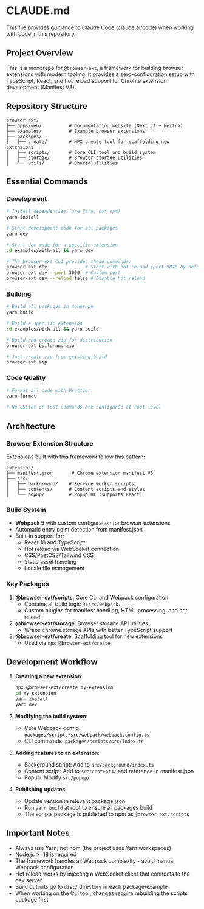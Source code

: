 # CLAUDE.md

This file provides guidance to Claude Code (claude.ai/code) when working with code in this repository.

## Project Overview

This is a monorepo for `@browser-ext`, a framework for building browser extensions with modern tooling. It provides a zero-configuration setup with TypeScript, React, and hot reload support for Chrome extension development (Manifest V3).

## Repository Structure

```
browser-ext/
├── apps/web/          # Documentation website (Next.js + Nextra)
├── examples/          # Example browser extensions
├── packages/
│   ├── create/        # NPX create tool for scaffolding new extensions
│   ├── scripts/       # Core CLI tool and build system
│   ├── storage/       # Browser storage utilities
│   └── utils/         # Shared utilities
```

## Essential Commands

### Development

```bash
# Install dependencies (use Yarn, not npm)
yarn install

# Start development mode for all packages
yarn dev

# Start dev mode for a specific extension
cd examples/with-all && yarn dev

# The browser-ext CLI provides these commands:
browser-ext dev              # Start with hot reload (port 9876 by default)
browser-ext dev --port 3000  # Custom port
browser-ext dev --reload false # Disable hot reload
```

### Building

```bash
# Build all packages in monorepo
yarn build

# Build a specific extension
cd examples/with-all && yarn build

# Build and create zip for distribution
browser-ext build-and-zip

# Just create zip from existing build
browser-ext zip
```

### Code Quality

```bash
# Format all code with Prettier
yarn format

# No ESLint or test commands are configured at root level
```

## Architecture

### Browser Extension Structure

Extensions built with this framework follow this pattern:

```
extension/
├── manifest.json       # Chrome extension manifest V3
├── src/
│   ├── background/    # Service worker scripts
│   ├── contents/      # Content scripts and styles
│   └── popup/         # Popup UI (supports React)
```

### Build System

- **Webpack 5** with custom configuration for browser extensions
- Automatic entry point detection from manifest.json
- Built-in support for:
  - React 18 and TypeScript
  - Hot reload via WebSocket connection
  - CSS/PostCSS/Tailwind CSS
  - Static asset handling
  - Locale file management

### Key Packages

1. **@browser-ext/scripts**: Core CLI and Webpack configuration
   - Contains all build logic in `src/webpack/`
   - Custom plugins for manifest handling, HTML processing, and hot reload
2. **@browser-ext/storage**: Browser storage API utilities
   - Wraps chrome.storage APIs with better TypeScript support
3. **@browser-ext/create**: Scaffolding tool for new extensions
   - Used via `npx @browser-ext/create`

## Development Workflow

1. **Creating a new extension**:

   ```bash
   npx @browser-ext/create my-extension
   cd my-extension
   yarn install
   yarn dev
   ```

2. **Modifying the build system**:
   - Core Webpack config: `packages/scripts/src/webpack/webpack.config.ts`
   - CLI commands: `packages/scripts/src/index.ts`

3. **Adding features to an extension**:
   - Background script: Add to `src/background/index.ts`
   - Content script: Add to `src/contents/` and reference in manifest.json
   - Popup: Modify `src/popup/`

4. **Publishing updates**:
   - Update version in relevant package.json
   - Run `yarn build` at root to ensure all packages build
   - The scripts package is published to npm as `@browser-ext/scripts`

## Important Notes

- Always use Yarn, not npm (the project uses Yarn workspaces)
- Node.js >=18 is required
- The framework handles all Webpack complexity - avoid manual Webpack configuration
- Hot reload works by injecting a WebSocket client that connects to the dev server
- Build outputs go to `dist/` directory in each package/example
- When working on the CLI tool, changes require rebuilding the scripts package first
